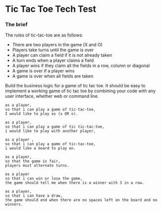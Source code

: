 # Tic Tac Toe Tech Test

### The brief

The rules of tic-tac-toe are as follows:

* There are two players in the game (X and O)
* Players take turns until the game is over
* A player can claim a field if it is not already taken
* A turn ends when a player claims a field
* A player wins if they claim all the fields in a row, column or diagonal
* A game is over if a player wins
* A game is over when all fields are taken

Build the business logic for a game of tic tac toe. It should be easy to implement a working game of tic tac toe by combining your code with any user interface, whether web or command line.

```
as a player,
so that i can play a game of tic-tac-toe,
I would like to play as (x OR o).
```
```
as a player,
so that i can play a game of tic tic-tac-toe,
i would like to play with another player,
```
```
as a player ,
so that i can play a game of tic-tac-toe,
i would like a board to play on.
```
```
as a player,
so that the game is fair,
players must alternate turns.
```
```
as a player
so that i can win or lose the game,
the game should tell me when there is a winner with 3 in a row.
```
```
as a player,
so that i can have a draw,
the game should end when there are no spaces left on the board and no winners.
```
